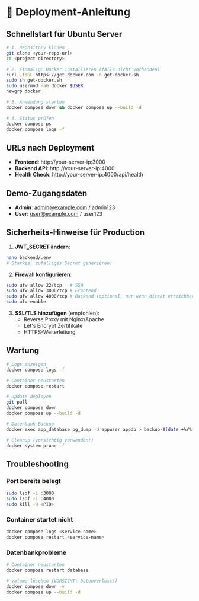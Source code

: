 # 🚀 Deployment-Anleitung

## Schnellstart für Ubuntu Server

```bash
# 1. Repository klonen
git clone <your-repo-url>
cd <project-directory>

# 2. Einmalig: Docker installieren (falls nicht vorhanden)
curl -fsSL https://get.docker.com -o get-docker.sh
sudo sh get-docker.sh
sudo usermod -aG docker $USER
newgrp docker

# 3. Anwendung starten
docker compose down && docker compose up --build -d

# 4. Status prüfen
docker compose ps
docker compose logs -f
```

## URLs nach Deployment

- **Frontend**: http://your-server-ip:3000
- **Backend API**: http://your-server-ip:4000
- **Health Check**: http://your-server-ip:4000/api/health

## Demo-Zugangsdaten

- **Admin**: admin@example.com / admin123
- **User**: user@example.com / user123

## Sicherheits-Hinweise für Production

1. **JWT_SECRET ändern**:
```bash
nano backend/.env
# Starkes, zufälliges Secret generieren!
```

2. **Firewall konfigurieren**:
```bash
sudo ufw allow 22/tcp   # SSH
sudo ufw allow 3000/tcp # Frontend
sudo ufw allow 4000/tcp # Backend (optional, nur wenn direkt erreichbar)
sudo ufw enable
```

3. **SSL/TLS hinzufügen** (empfohlen):
   - Reverse Proxy mit Nginx/Apache
   - Let's Encrypt Zertifikate
   - HTTPS-Weiterleitung

## Wartung

```bash
# Logs anzeigen
docker compose logs -f

# Container neustarten
docker compose restart

# Update deployen
git pull
docker compose down
docker compose up --build -d

# Datenbank-Backup
docker exec app_database pg_dump -U appuser appdb > backup-$(date +%Y%m%d).sql

# Cleanup (vorsichtig verwenden!)
docker system prune -f
```

## Troubleshooting

### Port bereits belegt
```bash
sudo lsof -i :3000
sudo lsof -i :4000
sudo kill -9 <PID>
```

### Container startet nicht
```bash
docker compose logs <service-name>
docker compose restart <service-name>
```

### Datenbankprobleme
```bash
# Container neustarten
docker compose restart database

# Volume löschen (VORSICHT: Datenverlust!)
docker compose down -v
docker compose up --build -d
```